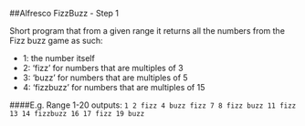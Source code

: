 ##Alfresco FizzBuzz - Step 1

Short program that from a given range it returns all the numbers from the Fizz buzz game as such:
* 1: the number itself
* 2: ‘fizz’ for numbers that are multiples of 3
* 3: ‘buzz’ for numbers that are multiples of 5
* 4: ‘fizzbuzz’ for numbers that are multiples of 15

####E.g. Range 1-20 outputs:
`1 2 fizz 4 buzz fizz 7 8 fizz buzz 11 fizz 13 14 fizzbuzz 16 17 fizz 19 buzz`
